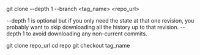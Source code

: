 
git clone --depth 1 --branch <tag_name> <repo_url>

--depth 1 is optional but if you only need the state at that one revision, you probably want to skip downloading all the history up to that revision.
--depth 1 to avoid downloading any non-current commits. 



git clone repo_url
cd repo
git checkout tag_name